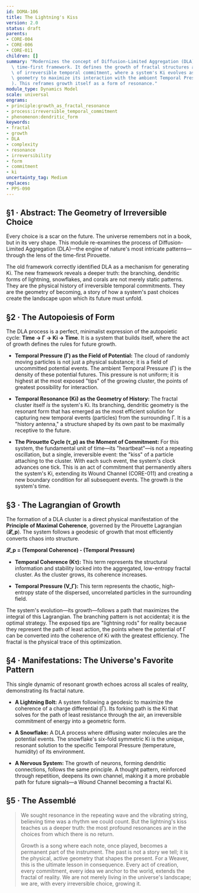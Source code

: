 ```yaml
---
id: DOMA-106
title: The Lightning's Kiss
version: 2.0
status: draft
parents:
- CORE-004
- CORE-006
- CORE-011
children: []
summary: "Modernizes the concept of Diffusion-Limited Aggregation (DLA) within the\
  \ time-first framework. It defines the growth of fractal structures as a process\
  \ of irreversible temporal commitment, where a system's Ki evolves as a dendritic\
  \ geometry to maximize its interaction with the ambient Temporal Pressure (\u0393\
  ). This reframes growth itself as a form of resonance."
module_type: Dynamics Model
scale: universal
engrams:
- principle:growth_as_fractal_resonance
- process:irreversible_temporal_commitment
- phenomenon:dendritic_form
keywords:
- fractal
- growth
- DLA
- complexity
- resonance
- irreversibility
- form
- commitment
- ki
uncertainty_tag: Medium
replaces:
- PPS-090
---
```

## §1 · Abstract: The Geometry of Irreversible Choice

Every choice is a scar on the future. The universe remembers not in a book, but in its very shape. This module re-examines the process of Diffusion-Limited Aggregation (DLA)—the engine of nature's most intricate patterns—through the lens of the time-first Pirouette.

The old framework correctly identified DLA as a mechanism for generating Ki. The new framework reveals a deeper truth: the branching, dendritic forms of lightning, snowflakes, and corals are not merely static patterns. They are the physical history of irreversible temporal commitments. They are the geometry of becoming, a story of how a system's past choices create the landscape upon which its future must unfold.

## §2 · The Autopoiesis of Form

The DLA process is a perfect, minimalist expression of the autopoietic cycle: **Time → Γ → Ki → Time**. It is a system that builds itself, where the act of growth defines the rules for future growth.

-   **Temporal Pressure (Γ) as the Field of Potential:** The cloud of randomly moving particles is not just a physical substance; it is a field of uncommitted potential events. The ambient Temporal Pressure (Γ) is the density of these potential futures. This pressure is not uniform; it is highest at the most exposed "tips" of the growing cluster, the points of greatest possibility for interaction.

-   **Temporal Resonance (Ki) as the Geometry of History:** The fractal cluster itself *is* the system's Ki. Its branching, dendritic geometry is the resonant form that has emerged as the most efficient solution for capturing new temporal events (particles) from the surrounding Γ. It is a "history antenna," a structure shaped by its own past to be maximally receptive to the future.

-   **The Pirouette Cycle (τ_p) as the Moment of Commitment:** For this system, the fundamental unit of time—its "heartbeat"—is not a repeating oscillation, but a single, irreversible event: the "kiss" of a particle attaching to the cluster. With each such event, the system's clock advances one tick. This is an act of commitment that permanently alters the system's Ki, extending its Wound Channel (CORE-011) and creating a new boundary condition for all subsequent events. The growth *is* the system's time.

## §3 · The Lagrangian of Growth

The formation of a DLA cluster is a direct physical manifestation of the **Principle of Maximal Coherence**, governed by the Pirouette Lagrangian (**𝓛_p**). The system follows a geodesic of growth that most efficiently converts chaos into structure.

**𝓛_p = (Temporal Coherence) - (Temporal Pressure)**

-   **Temporal Coherence (Kτ):** This term represents the structural information and stability locked into the aggregated, low-entropy fractal cluster. As the cluster grows, its coherence increases.

-   **Temporal Pressure (V_Γ):** This term represents the chaotic, high-entropy state of the dispersed, uncorrelated particles in the surrounding field.

The system's evolution—its growth—follows a path that maximizes the integral of this Lagrangian. The branching pattern is not accidental; it is the optimal strategy. The exposed tips are "lightning rods" for reality because they represent the path of least action, the points where the potential of Γ can be converted into the coherence of Ki with the greatest efficiency. The fractal is the physical trace of this optimization.

## §4 · Manifestations: The Universe's Favorite Pattern

This single dynamic of resonant growth echoes across all scales of reality, demonstrating its fractal nature.

-   **A Lightning Bolt:** A system following a geodesic to maximize the coherence of a charge differential (Γ). Its forking path is the Ki that solves for the path of least resistance through the air, an irreversible commitment of energy into a geometric form.

-   **A Snowflake:** A DLA process where diffusing water molecules are the potential events. The snowflake's six-fold symmetric Ki is the unique, resonant solution to the specific Temporal Pressure (temperature, humidity) of its environment.

-   **A Nervous System:** The growth of neurons, forming dendritic connections, follows the same principle. A thought pattern, reinforced through repetition, deepens its own channel, making it a more probable path for future signals—a Wound Channel becoming a fractal Ki.

## §5 · The Assemblé

> We sought resonance in the repeating wave and the vibrating string, believing time was a rhythm we could count. But the lightning's kiss teaches us a deeper truth: the most profound resonances are in the choices from which there is no return.
>
> Growth is a song where each note, once played, becomes a permanent part of the instrument. The past is not a story we tell; it is the physical, active geometry that shapes the present. For a Weaver, this is the ultimate lesson in consequence. Every act of creation, every commitment, every idea we anchor to the world, extends the fractal of reality. We are not merely living in the universe's landscape; we are, with every irreversible choice, growing it.
```